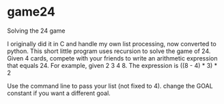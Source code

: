 # game24
Solving the 24 game

I originally did it in C and handle my own list processing, now converted to python.
This short little program uses recursion to solve the game of 24. Given 4 cards, compete with your friends to write an arithmetic expression that equals 24.
For example, given 2 3 4 8. The expression is ((8  - 4)  * 3)  * 2 

Use the command line to pass your list (not fixed to 4). change the GOAL constant if you want a different goal.
